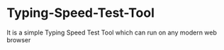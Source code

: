 # Typing-Speed-Test-Tool
It is a simple Typing Speed Test Tool which can run on any modern web browser
